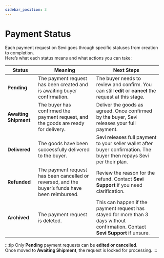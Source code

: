 ```yaml
---
sidebar_position: 3
---
```


# Payment Status

Each payment request on Sevi goes through specific statuses from creation to completion.  
Here’s what each status means and what actions you can take:

| **Status** | **Meaning** | **Next Steps** |
|-------------|-------------|----------------|
| **Pending** | The payment request has been created and is awaiting buyer confirmation. | The buyer needs to review and confirm. You can still **edit** or **cancel** the request at this stage. |
| **Awaiting Shipment** | The buyer has confirmed the payment request, and the goods are ready for delivery. | Deliver the goods as agreed. Once confirmed by the buyer, Sevi releases your full payment. |
| **Delivered** | The goods have been successfully delivered to the buyer. | Sevi releases full payment to your seller wallet after buyer confirmation. The buyer then repays Sevi per their plan. |
| **Refunded** | The payment request has been cancelled or reversed, and the buyer’s funds have been reimbursed. | Review the reason for the refund. Contact **Sevi Support** if you need clarification. |
| **Archived** | The payment request is deleted. | This can happen if the payment request has stayed for more than 3 days without confirmation. Contact **Sevi Support** if unsure. |


:::tip
Only **Pending** payment requests can be **edited or cancelled**.  
Once moved to **Awaiting Shipment**, the request is locked for processing.
:::
